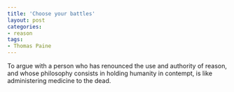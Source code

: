 ```yaml
---
title: 'Choose your battles'
layout: post
categories:
- reason
tags:
- Thomas Paine
---
```


To argue with a person who has renounced the use and authority of reason, and whose philosophy consists in holding humanity in contempt, is like administering medicine to the dead.
